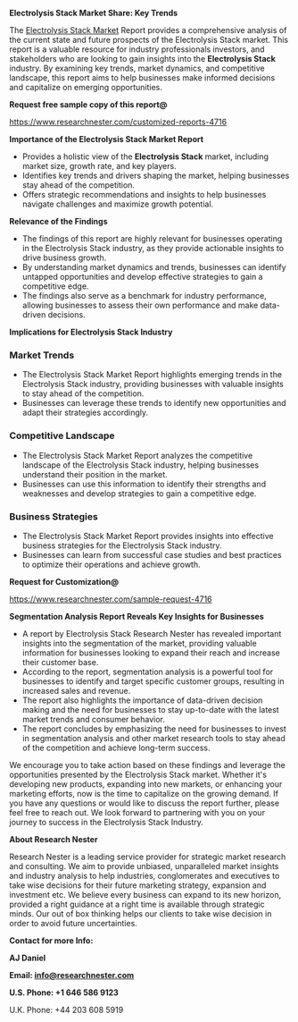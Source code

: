 ﻿<a name="_hlk168570615"></a><a name="_hlk168498031"></a>**Electrolysis Stack Market Share: Key Trends**

The [Electrolysis Stack Market](https://www.researchnester.com/reports/electrolysis-stack-market/4716) Report provides a comprehensive analysis of the current state and future prospects of the Electrolysis Stack market. This report is a valuable resource for industry professionals investors, and stakeholders who are looking to gain insights into the **Electrolysis Stack** industry. By examining key trends, market dynamics, and competitive landscape, this report aims to help businesses make informed decisions and capitalize on emerging opportunities.

**Request free sample copy of this report@**

<https://www.researchnester.com/customized-reports-4716> 

**Importance of the Electrolysis Stack Market Report**

- Provides a holistic view of the **Electrolysis Stack** market, including market size, growth rate, and key players.
- Identifies key trends and drivers shaping the market, helping businesses stay ahead of the competition.
- Offers strategic recommendations and insights to help businesses navigate challenges and maximize growth potential.

**Relevance of the Findings**

- The findings of this report are highly relevant for businesses operating in the Electrolysis Stack industry, as they provide actionable insights to drive business growth.
- By understanding market dynamics and trends, businesses can identify untapped opportunities and develop effective strategies to gain a competitive edge.
- The findings also serve as a benchmark for industry performance, allowing businesses to assess their own performance and make data-driven decisions.

**Implications for Electrolysis Stack Industry**
### **Market Trends**
- The Electrolysis Stack Market Report highlights emerging trends in the Electrolysis Stack industry, providing businesses with valuable insights to stay ahead of the competition.
- Businesses can leverage these trends to identify new opportunities and adapt their strategies accordingly.
### **Competitive Landscape**
- The Electrolysis Stack Market Report analyzes the competitive landscape of the Electrolysis Stack industry, helping businesses understand their position in the market.
- Businesses can use this information to identify their strengths and weaknesses and develop strategies to gain a competitive edge.
### **Business Strategies**
- The Electrolysis Stack Market Report provides insights into effective business strategies for the Electrolysis Stack industry.
- Businesses can learn from successful case studies and best practices to optimize their operations and achieve growth.

**Request for Customization@**

<https://www.researchnester.com/sample-request-4716> 

**Segmentation Analysis Report Reveals Key Insights for Businesses**

- A report by Electrolysis Stack Research Nester has revealed important insights into the segmentation of the market, providing valuable information for businesses looking to expand their reach and increase their customer base.
- According to the report, segmentation analysis is a powerful tool for businesses to identify and target specific customer groups, resulting in increased sales and revenue.
- The report also highlights the importance of data-driven decision making and the need for businesses to stay up-to-date with the latest market trends and consumer behavior.
- The report concludes by emphasizing the need for businesses to invest in segmentation analysis and other market research tools to stay ahead of the competition and achieve long-term success.

We encourage you to take action based on these findings and leverage the opportunities presented by the Electrolysis Stack market. Whether it's developing new products, expanding into new markets, or enhancing your marketing efforts, now is the time to capitalize on the growing demand. If you have any questions or would like to discuss the report further, please feel free to reach out. We look forward to partnering with you on your journey to success in the Electrolysis Stack Industry.

**About Research Nester**

Research Nester is a leading service provider for strategic market research and consulting. We aim to provide unbiased, unparalleled market insights and industry analysis to help industries, conglomerates and executives to take wise decisions for their future marketing strategy, expansion and investment etc. We believe every business can expand to its new horizon, provided a right guidance at a right time is available through strategic minds. Our out of box thinking helps our clients to take wise decision in order to avoid future uncertainties.

**Contact for more Info:**

**AJ Daniel**

**Email: info@researchnester.com**

**U.S. Phone: +1 646 586 9123**

U.K. Phone: +44 203 608 5919



